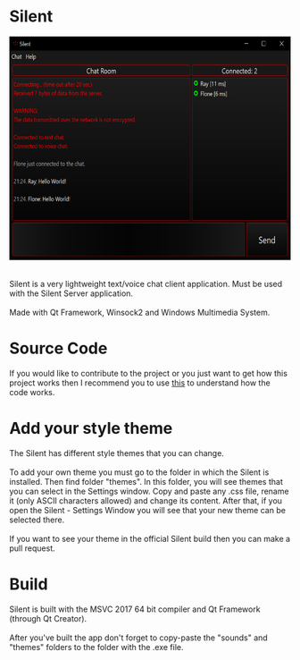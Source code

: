 # Silent
<p align="center">
  <img width="590" height="400" src="screenshot.png">
</p>
<br>
Silent is a very lightweight text/voice chat client application. Must be used with the Silent Server application. <br>
<br>
Made with Qt Framework, Winsock2 and Windows Multimedia System.

# Source Code
If you would like to contribute to the project or you just want to get how this project works then I recommend you to use [this](https://github.com/CoatiSoftware/Sourcetrail) to understand how the code works.

# Add your style theme
The Silent has different style themes that you can change.<br>
<br>
To add your own theme you must go to the folder in which the Silent is installed. Then find folder "themes". In this folder, you will see themes that you can select in the Settings window. Copy and paste any .css file, rename it (only ASCII characters allowed) and change its content. After that, if you open the Silent - Settings Window you will see that your new theme can be selected there.<br>
<br>
If you want to see your theme in the official Silent build then you can make a pull request.

# Build
Silent is built with the MSVC 2017 64 bit compiler and Qt Framework (through Qt Creator).<br>
<br>
After you've built the app don't forget to copy-paste the "sounds" and "themes" folders to the folder with the .exe file.